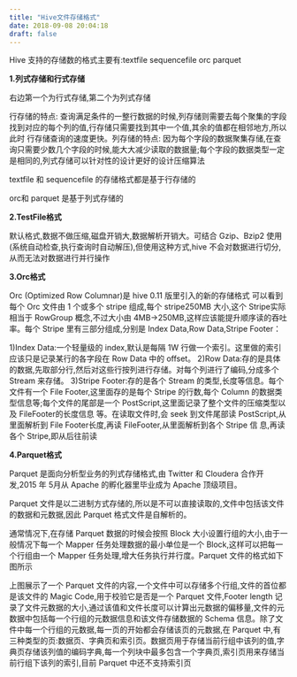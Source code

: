 ```yaml
---
title: "Hive文件存储格式"
date: 2018-09-08 20:04:18
draft: false
---
```

Hive 支持的存储数的格式主要有:textfile sequencefile orc parquet

**1.列式存储和行式存储**

右边第一个为行式存储,第二个为列式存储

行存储的特点: 查询满足条件的一整行数据的时候,列存储则需要去每个聚集的字段找到对应的每个列的值,行存储只需要找到其中一个值,其余的值都在相邻地方,所以此时
行存储查询的速度更快。列存储的特点: 因为每个字段的数据聚集存储,在查询只需要少数几个字段的时候,能大大减少读取的数据量;每个字段的数据类型一定是相同的,列式存储可以针对性的设计更好的设计压缩算法

textfile 和 sequencefile 的存储格式都是基于行存储的

orc和 parquet 是基于列式存储的

**2.TestFile格式**

默认格式,数据不做压缩,磁盘开销大,数据解析开销大。可结合 Gzip、Bzip2 使用(系统自动检查,执行查询时自动解压),但使用这种方式,hive 不会对数据进行切分,从而无法对数据进行并行操作

**3.Orc格式**

Orc (Optimized Row Columnar)是 hive 0.11 版里引入的新的存储格式
可以看到每个 Orc 文件由 1 个或多个 stripe 组成,每个 stripe250MB 大小,这个 Stripe实际相当于 RowGroup 概念,不过大小由 4MB->250MB,这样应该能提升顺序读的吞吐率。每个 Stripe 里有三部分组成,分别是 Index Data,Row Data,Stripe Footer：

1)Index Data:一个轻量级的 index,默认是每隔 1W 行做一个索引。这里做的索引应该只是记录某行的各字段在 Row Data 中的 offset。
2)Row Data:存的是具体的数据,先取部分行,然后对这些行按列进行存储。对每个列进行了编码,分成多个 Stream 来存储。
3)Stripe Footer:存的是各个 Stream 的类型,长度等信息。每个文件有一个 File Footer,这里面存的是每个 Stripe 的行数,每个 Column 的数据类型信息等;每个文件的尾部是一个 PostScript,这里面记录了整个文件的压缩类型以及 FileFooter的长度信息 等。在读取文件时,会 seek 到文件尾部读 PostScript,从里面解析到 File Footer长度,再读 FileFooter,从里面解析到各个 Stripe 信 息,再读各个 Stripe,即从后往前读

**4.Parquet格式**

Parquet 是面向分析型业务的列式存储格式,由 Twitter 和 Cloudera 合作开发,2015 年 5月从 Apache 的孵化器里毕业成为 Apache 顶级项目。

Parquet 文件是以二进制方式存储的,所以是不可以直接读取的,文件中包括该文件的数据和元数据,因此 Parquet 格式文件是自解析的。

通常情况下,在存储 Parquet 数据的时候会按照 Block 大小设置行组的大小,由于一般情况下每一个 Mapper 任务处理数据的最小单位是一个 Block,这样可以把每一个行组由一个 Mapper 任务处理,增大任务执行并行度。Parquet 文件的格式如下图所示

上图展示了一个 Parquet 文件的内容,一个文件中可以存储多个行组,文件的首位都是该文件的 Magic Code,用于校验它是否是一个 Parquet 文件,Footer length 记录了文件元数据的大小,通过该值和文件长度可以计算出元数据的偏移量,文件的元数据中包括每一个行组的元数据信息和该文件存储数据的 Schema 信息。除了文件中每一个行组的元数据,每一页的开始都会存储该页的元数据,在 Parquet 中,有三种类型的页:数据页、字典页和索引页。数据页用于存储当前行组中该列的值,字典页存储该列值的编码字典,每一个列块中最多包含一个字典页,索引页用来存储当前行组下该列的索引,目前 Parquet 中还不支持索引页